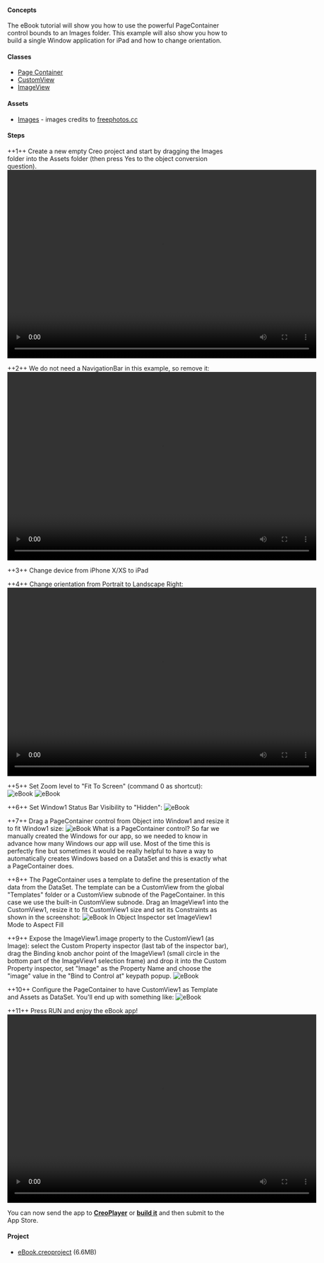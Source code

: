 #### Concepts
The eBook tutorial will show you how to use the powerful PageContainer control bounds to an Images folder. This example will also show you how to build a single Window application for iPad and how to change orientation.

#### Classes
* [Page Container](../classes/PageContainer.md)
* [CustomView](../classes/CustomView.md)
* [ImageView](../classes/ImageView.md)

#### Assets
* [Images]({{github_raw_link}}/assets/ebook_assets.zip) - images credits to [freephotos.cc](https://freephotos.cc)


#### Steps
++1++ Create a new empty Creo project and start by dragging the Images folder into the Assets folder (then press Yes to the object conversion question).
<video class="creovideo" width="700" height="427" autoplay loop controls>
<source src="../documentation/docs/images/tutorials/ebook_images.m4v" type="video/mp4">
</video>

++2++ We do not need a NavigationBar in this example, so remove it:
<video class="creovideo" width="700" height="427" autoplay loop controls>
<source src="../documentation/docs/images/tutorials/ebook_delete.m4v" type="video/mp4">
</video>

++3++ Change device from iPhone X/XS to iPad

++4++ Change orientation from Portrait to Landscape Right:
<video class="creovideo" width="700" height="427" autoplay loop controls>
<source src="../documentation/docs/images/tutorials/ebook_select_ipad.m4v" type="video/mp4">
</video>

++5++ Set Zoom level to "Fit To Screen" (command 0 as shortcut):
![eBook](../images/tutorials/ebook_1.png)
![eBook](../images/tutorials/ebook_fit.png)


++6++ Set Window1 Status Bar Visibility to "Hidden":
![eBook](../images/tutorials/ebook_2.png)

++7++ Drag a PageContainer control from Object into Window1 and resize it to fit Window1 size:
![eBook](../images/tutorials/ebook_4.png)
What is a PageContainer control? So far we manually created the Windows for our app, so we needed to know in advance how many Windows our app will use. Most of the time this is perfectly fine but sometimes it would be really helpful to have a way to automatically creates Windows based on a DataSet and this is exactly what a PageContainer does.

++8++ The PageContainer uses a template to define the presentation of the data from the DataSet. The template can be a CustomView from the global "Templates" folder or a CustomView subnode of the PageContainer. In this case we use the built-in CustomView subnode. Drag an ImageView1 into the CustomView1, resize it to fit CustomView1 size and set its Constraints as shown in the screenshot:
![eBook](../images/tutorials/ebook_5.png)
In Object Inspector set ImageView1 Mode to Aspect Fill

++9++ Expose the ImageView1.image property to the CustomView1 (as Image): select the Custom Property inspector (last tab of the inspector bar), drag the Binding knob anchor point of the ImageView1 (small circle in the bottom part of the ImageView1 selection frame) and drop it into the Custom Property inspector, set "Image" as the Property Name and choose the "image" value in the "Bind to Control at" keypath popup.
![eBook](../images/tutorials/ebook_6.png)

++10++ Configure the PageContainer to have CustomView1 as Template and Assets as DataSet. You'll end up with something like:
![eBook](../images/tutorials/ebook_7.png)

++11++ Press RUN and enjoy the eBook app!
<video class="creovideo" width="700" height="427" autoplay loop controls>
<source src="../documentation/docs/images/tutorials/ebook_finish.m4v" type="video/mp4">
</video>

You can now send the app to **[CreoPlayer](../creo/creoplayer.md)** or **[build it](../creo/build-your-app.md)** and then submit to the App Store.

#### Project
* [eBook.creoproject]({{github_raw_link}}/assets/ebook-14655.zip) (6.6MB)
